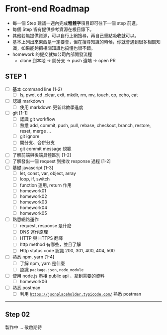 # Front-end Roadmap

- 每一個 Step 建議一週內完成**粗體字**項目即可往下一個 step 前進。
- 每個 Step 皆有提供參考資源在根目錄下。
- 其他若無提供資源，可以自行上網搜尋，再自己重點吸收就可以。
- 基本上列出來東西是一定要會，但在搜尋知識的時候，你就會遇到很多相關知識，如果能夠把相關知識也搞懂也很不錯。
- homework 的提交就如公司內部開發流程
  - clone 到本地 -> 開分支 -> push 遠端 -> open PR

## STEP 1

- [ ] 基本 command line (1-2)
  - [ ] ls, pwd, cd ,clear, exit, mkdir, rm, mv, touch, cp, echo, cat
- [ ] 認識 markdown
  - [ ] 使用 markdown 更新此教學進度
- [ ] git [1-1]
  - [ ] 認識 git workflow
  - [ ] 熟悉 add, commit, push, pull, rebase, checkout, branch, restore, reset, merge …
  - [ ] git ignore
  - [ ] 開分支、合併分支
  - [ ] git commit message 規範
- [ ] 了解前端與後端具體區別 [1-2]
- [ ] 了解發出一個 request 到接收 response 過程 [1-2]
- [ ] 基礎 javascript [1-3]
  - [ ] let, const, var, object, array
  - [ ] loop, if, switch
  - [ ] function 運用, return 作用
  - [ ] homework01
  - [ ] homework02
  - [ ] homework03
  - [ ] homework04
  - [ ] homework05
- [ ] 熟悉網路運作
  - [ ] request, response 是什麼
  - [ ] DNS 運作原理
  - [ ] HTTP 與 HTTPS 翻譯
  - [ ] http method 有哪些，並且了解
  - [ ] Http status code 認識 200, 301, 400, 404, 500
- [ ] 熟悉 npm, yarn [1-4]
  - [ ] 了解 npm, yarn 是什麼
  - [ ] 認識 `package.json`, `node_module`
- [ ] 使用 node.js 串接 public api ，拿到需要的資料
  - [ ] homework06
- [ ] 熟悉 postman
  - [ ] 利用 [`https://jsonplaceholder.typicode.com/`](https://jsonplaceholder.typicode.com/) 熟悉 postman

---

## Step 02

製作中 ...
敬啟期待
